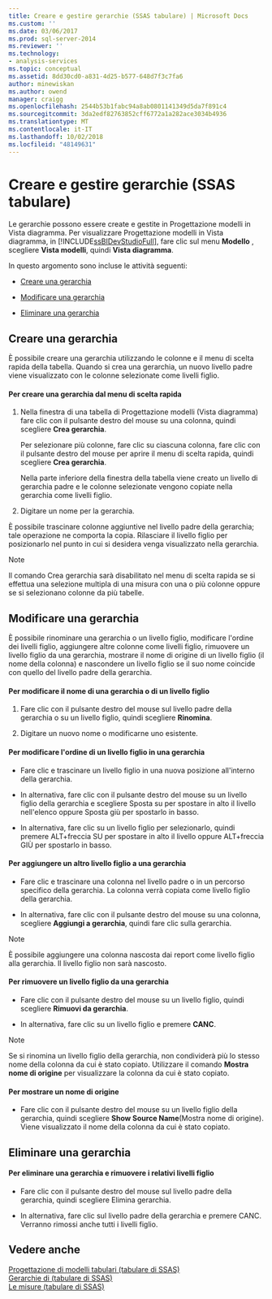 ```yaml
---
title: Creare e gestire gerarchie (SSAS tabulare) | Microsoft Docs
ms.custom: ''
ms.date: 03/06/2017
ms.prod: sql-server-2014
ms.reviewer: ''
ms.technology:
- analysis-services
ms.topic: conceptual
ms.assetid: 8dd30cd0-a831-4d25-b577-648d7f3c7fa6
author: minewiskan
ms.author: owend
manager: craigg
ms.openlocfilehash: 2544b53b1fabc94a8ab0801141349d5da7f891c4
ms.sourcegitcommit: 3da2edf82763852cff6772a1a282ace3034b4936
ms.translationtype: MT
ms.contentlocale: it-IT
ms.lasthandoff: 10/02/2018
ms.locfileid: "48149631"
---
```

# <a name="create-and-manage-hierarchies-ssas-tabular"></a>Creare e gestire gerarchie (SSAS tabulare)
  Le gerarchie possono essere create e gestite in Progettazione modelli in Vista diagramma. Per visualizzare Progettazione modelli in Vista diagramma, in [!INCLUDE[ssBIDevStudioFull](../../includes/ssbidevstudiofull-md.md)], fare clic sul menu **Modello** , scegliere **Vista modelli**, quindi **Vista diagramma**.  
  
 In questo argomento sono incluse le attività seguenti:  
  
-   [Creare una gerarchia](#bkmk_create)  
  
-   [Modificare una gerarchia](#bkmk_edit)  
  
-   [Eliminare una gerarchia](#bkmk_delete)  
  
##  <a name="bkmk_create"></a> Creare una gerarchia  
 È possibile creare una gerarchia utilizzando le colonne e il menu di scelta rapida della tabella. Quando si crea una gerarchia, un nuovo livello padre viene visualizzato con le colonne selezionate come livelli figlio.  
  
#### <a name="to-create-a-hierarchy-from-the-context-menu"></a>Per creare una gerarchia dal menu di scelta rapida  
  
1.  Nella finestra di una tabella di Progettazione modelli (Vista diagramma) fare clic con il pulsante destro del mouse su una colonna, quindi scegliere **Crea gerarchia**.  
  
     Per selezionare più colonne, fare clic su ciascuna colonna, fare clic con il pulsante destro del mouse per aprire il menu di scelta rapida, quindi scegliere **Crea gerarchia**.  
  
     Nella parte inferiore della finestra della tabella viene creato un livello di gerarchia padre e le colonne selezionate vengono copiate nella gerarchia come livelli figlio.  
  
2.  Digitare un nome per la gerarchia.  
  
 È possibile trascinare colonne aggiuntive nel livello padre della gerarchia; tale operazione ne comporta la copia. Rilasciare il livello figlio per posizionarlo nel punto in cui si desidera venga visualizzato nella gerarchia.  
  
> [!NOTE]  
>  Il comando Crea gerarchia sarà disabilitato nel menu di scelta rapida se si effettua una selezione multipla di una misura con una o più colonne oppure se si selezionano colonne da più tabelle.  
  
##  <a name="bkmk_edit"></a> Modificare una gerarchia  
 È possibile rinominare una gerarchia o un livello figlio, modificare l'ordine dei livelli figlio, aggiungere altre colonne come livelli figlio, rimuovere un livello figlio da una gerarchia, mostrare il nome di origine di un livello figlio (il nome della colonna) e nascondere un livello figlio se il suo nome coincide con quello del livello padre della gerarchia.  
  
#### <a name="to-change-the-name-of-a-hierarchy-or-child-level"></a>Per modificare il nome di una gerarchia o di un livello figlio  
  
1.  Fare clic con il pulsante destro del mouse sul livello padre della gerarchia o su un livello figlio, quindi scegliere **Rinomina**.  
  
2.  Digitare un nuovo nome o modificarne uno esistente.  
  
#### <a name="to-change-the-order-of-a-child-level-in-a-hierarchy"></a>Per modificare l'ordine di un livello figlio in una gerarchia  
  
-   Fare clic e trascinare un livello figlio in una nuova posizione all'interno della gerarchia.  
  
-   In alternativa, fare clic con il pulsante destro del mouse su un livello figlio della gerarchia e scegliere Sposta su per spostare in alto il livello nell'elenco oppure Sposta giù per spostarlo in basso.  
  
-   In alternativa, fare clic su un livello figlio per selezionarlo, quindi premere ALT+freccia SU per spostare in alto il livello oppure ALT+freccia GIÙ per spostarlo in basso.  
  
#### <a name="to-add-another-child-level-to-a-hierarchy"></a>Per aggiungere un altro livello figlio a una gerarchia  
  
-   Fare clic e trascinare una colonna nel livello padre o in un percorso specifico della gerarchia. La colonna verrà copiata come livello figlio della gerarchia.  
  
-   In alternativa, fare clic con il pulsante destro del mouse su una colonna, scegliere **Aggiungi a gerarchia**, quindi fare clic sulla gerarchia.  
  
> [!NOTE]  
>  È possibile aggiungere una colonna nascosta dai report come livello figlio alla gerarchia. Il livello figlio non sarà nascosto.  
  
#### <a name="to-remove-a-child-level-from-a-hierarchy"></a>Per rimuovere un livello figlio da una gerarchia  
  
-   Fare clic con il pulsante destro del mouse su un livello figlio, quindi scegliere **Rimuovi da gerarchia**.  
  
-   In alternativa, fare clic su un livello figlio e premere **CANC**.  
  
> [!NOTE]  
>  Se si rinomina un livello figlio della gerarchia, non condividerà più lo stesso nome della colonna da cui è stato copiato. Utilizzare il comando **Mostra nome di origine** per visualizzare la colonna da cui è stato copiato.  
  
#### <a name="to-show-a-source-name"></a>Per mostrare un nome di origine  
  
-   Fare clic con il pulsante destro del mouse su un livello figlio della gerarchia, quindi scegliere **Show Source Name**(Mostra nome di origine). Viene visualizzato il nome della colonna da cui è stato copiato.  
  
##  <a name="bkmk_delete"></a> Eliminare una gerarchia  
  
#### <a name="to-delete-a-hierarchy-and-remove-its-child-levels"></a>Per eliminare una gerarchia e rimuovere i relativi livelli figlio  
  
-   Fare clic con il pulsante destro del mouse sul livello padre della gerarchia, quindi scegliere Elimina gerarchia.  
  
-   In alternativa, fare clic sul livello padre della gerarchia e premere CANC. Verranno rimossi anche tutti i livelli figlio.  
  
## <a name="see-also"></a>Vedere anche  
 [Progettazione di modelli tabulari &#40;tabulare di SSAS&#41;](../tabular-model-designer-ssas-tabular.md)   
 [Gerarchie di &#40;tabulare di SSAS&#41;](hierarchies-ssas-tabular.md)   
 [Le misure &#40;tabulare di SSAS&#41;](measures-ssas-tabular.md)  
  
  
